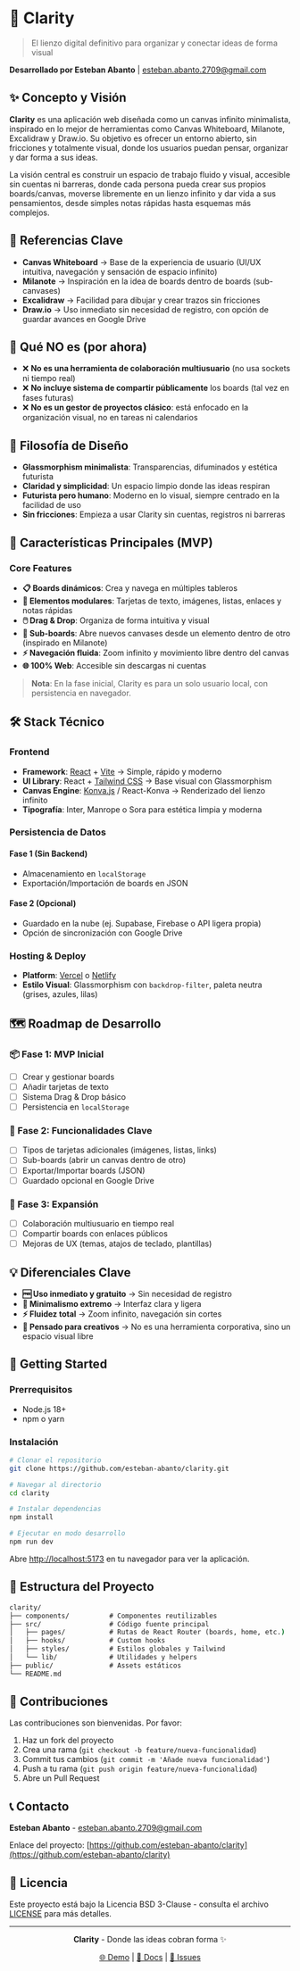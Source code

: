 # 🌟 Clarity

> El lienzo digital definitivo para organizar y conectar ideas de forma visual

**Desarrollado por Esteban Abanto** | [esteban.abanto.2709@gmail.com](mailto:esteban.abanto.2709@gmail.com)

## ✨ Concepto y Visión

**Clarity** es una aplicación web diseñada como un canvas infinito minimalista, inspirado en lo mejor de herramientas como Canvas Whiteboard, Milanote, Excalidraw y Draw.io. Su objetivo es ofrecer un entorno abierto, sin fricciones y totalmente visual, donde los usuarios puedan pensar, organizar y dar forma a sus ideas.

La visión central es construir un espacio de trabajo fluido y visual, accesible sin cuentas ni barreras, donde cada persona pueda crear sus propios boards/canvas, moverse libremente en un lienzo infinito y dar vida a sus pensamientos, desde simples notas rápidas hasta esquemas más complejos.

## 🎨 Referencias Clave

- **Canvas Whiteboard** → Base de la experiencia de usuario (UI/UX intuitiva, navegación y sensación de espacio infinito)
- **Milanote** → Inspiración en la idea de boards dentro de boards (sub-canvases)
- **Excalidraw** → Facilidad para dibujar y crear trazos sin fricciones
- **Draw.io** → Uso inmediato sin necesidad de registro, con opción de guardar avances en Google Drive

## 🚫 Qué NO es (por ahora)

- ❌ **No es una herramienta de colaboración multiusuario** (no usa sockets ni tiempo real)
- ❌ **No incluye sistema de compartir públicamente** los boards (tal vez en fases futuras)
- ❌ **No es un gestor de proyectos clásico**: está enfocado en la organización visual, no en tareas ni calendarios

## 🎨 Filosofía de Diseño

- **Glassmorphism minimalista**: Transparencias, difuminados y estética futurista
- **Claridad y simplicidad**: Un espacio limpio donde las ideas respiran
- **Futurista pero humano**: Moderno en lo visual, siempre centrado en la facilidad de uso
- **Sin fricciones**: Empieza a usar Clarity sin cuentas, registros ni barreras

## 🚀 Características Principales (MVP)

### Core Features

- **📋 Boards dinámicos**: Crea y navega en múltiples tableros
- **🧩 Elementos modulares**: Tarjetas de texto, imágenes, listas, enlaces y notas rápidas
- **🖱️ Drag & Drop**: Organiza de forma intuitiva y visual
- **🔗 Sub-boards**: Abre nuevos canvases desde un elemento dentro de otro (inspirado en Milanote)
- **⚡ Navegación fluida**: Zoom infinito y movimiento libre dentro del canvas
- **🌐 100% Web**: Accesible sin descargas ni cuentas

> **Nota**: En la fase inicial, Clarity es para un solo usuario local, con persistencia en navegador.

## 🛠️ Stack Técnico

### Frontend

- **Framework**: [React](https://reactjs.org/) + [Vite](https://vitejs.dev/) → Simple, rápido y moderno
- **UI Library**: React + [Tailwind CSS](https://tailwindcss.com/) → Base visual con Glassmorphism
- **Canvas Engine**: [Konva.js](https://konvajs.org/) / React-Konva → Renderizado del lienzo infinito
- **Tipografía**: Inter, Manrope o Sora para estética limpia y moderna

### Persistencia de Datos

#### Fase 1 (Sin Backend)

- Almacenamiento en `localStorage`
- Exportación/Importación de boards en JSON

#### Fase 2 (Opcional)

- Guardado en la nube (ej. Supabase, Firebase o API ligera propia)
- Opción de sincronización con Google Drive

### Hosting & Deploy

- **Platform**: [Vercel](https://vercel.com/) o [Netlify](https://netlify.com/)
- **Estilo Visual**: Glassmorphism con `backdrop-filter`, paleta neutra (grises, azules, lilas)

## 🗺️ Roadmap de Desarrollo

### 📦 Fase 1: MVP Inicial

- [ ] Crear y gestionar boards
- [ ] Añadir tarjetas de texto
- [ ] Sistema Drag & Drop básico
- [ ] Persistencia en `localStorage`

### 🎯 Fase 2: Funcionalidades Clave

- [ ] Tipos de tarjetas adicionales (imágenes, listas, links)
- [ ] Sub-boards (abrir un canvas dentro de otro)
- [ ] Exportar/Importar boards (JSON)
- [ ] Guardado opcional en Google Drive

### 🚀 Fase 3: Expansión

- [ ] Colaboración multiusuario en tiempo real
- [ ] Compartir boards con enlaces públicos
- [ ] Mejoras de UX (temas, atajos de teclado, plantillas)

## 💡 Diferenciales Clave

- **🆓 Uso inmediato y gratuito** → Sin necesidad de registro
- **🎯 Minimalismo extremo** → Interfaz clara y ligera
- **⚡ Fluidez total** → Zoom infinito, navegación sin cortes
- **🎨 Pensado para creativos** → No es una herramienta corporativa, sino un espacio visual libre

## 🚦 Getting Started

### Prerrequisitos

- Node.js 18+
- npm o yarn

### Instalación

```bash
# Clonar el repositorio
git clone https://github.com/esteban-abanto/clarity.git

# Navegar al directorio
cd clarity

# Instalar dependencias
npm install

# Ejecutar en modo desarrollo
npm run dev
```

Abre [http://localhost:5173](http://localhost:5173) en tu navegador para ver la aplicación.

## 📁 Estructura del Proyecto

``` cmd
clarity/
├── components/          # Componentes reutilizables
├── src/                 # Código fuente principal
│   ├── pages/           # Rutas de React Router (boards, home, etc.)
│   ├── hooks/           # Custom hooks
│   ├── styles/          # Estilos globales y Tailwind
│   └── lib/             # Utilidades y helpers
├── public/              # Assets estáticos
└── README.md
```

## 🤝 Contribuciones

Las contribuciones son bienvenidas. Por favor:

1. Haz un fork del proyecto
2. Crea una rama (`git checkout -b feature/nueva-funcionalidad`)
3. Commit tus cambios (`git commit -m 'Añade nueva funcionalidad'`)
4. Push a tu rama (`git push origin feature/nueva-funcionalidad`)
5. Abre un Pull Request

## 📞 Contacto

**Esteban Abanto** - [esteban.abanto.2709@gmail.com](mailto:esteban.abanto.2709@gmail.com)

Enlace del proyecto: [https://github.com/esteban-abanto/clarity](https://github.com/esteban-abanto/clarity)

## 📄 Licencia

Este proyecto está bajo la Licencia BSD 3-Clause - consulta el archivo [LICENSE](LICENSE) para más detalles.

---

<div align="center">

**Clarity** - Donde las ideas cobran forma ✨

[🌐 Demo](https://clarity-demo.vercel.app) | [📖 Docs](https://docs.clarity.app) | [🐛 Issues](https://github.com/esteban-abanto/clarity/issues)

</div>
